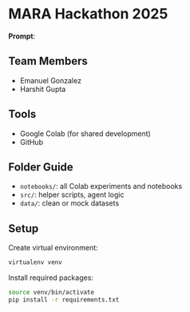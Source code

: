 # MARA Hackathon 2025

**Prompt**: 

## Team Members
- Emanuel Gonzalez
- Harshit Gupta

## Tools
- Google Colab (for shared development)
- GitHub  


## Folder Guide
- `notebooks/`: all Colab experiments and notebooks
- `src/`: helper scripts, agent logic
- `data/`: clean or mock datasets

## Setup
Create virtual environment:

```bash
virtualenv venv
```

Install required packages:

```bash
source venv/bin/activate
pip install -r requirements.txt
```

